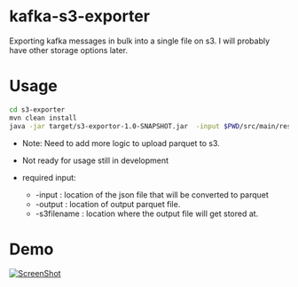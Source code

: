 # kafka-s3-exporter
Exporting kafka messages in bulk into a single file on s3. I will probably have other storage options later.

# Usage

```bash
cd s3-exporter
mvn clean install
java -jar target/s3-exportor-1.0-SNAPSHOT.jar  -input $PWD/src/main/resources/orders.json -output $PWD/src/main/resources/orderInventory2.parquet
```

- Note: Need to add more logic to upload parquet to s3.

- Not ready for usage still in development

- required input: 
	* -input 	: location of the json file that will be converted to parquet
	* -output 	: location of output parquet file.
	* -s3filename 	: location where the output file will get stored at.
# Demo

[![ScreenShot](https://raw.githubusercontent.com/zmhassan/kafka-s3-exporter/master/imgs/S3VimeoParquet.png)](https://vimeo.com/207705541)

